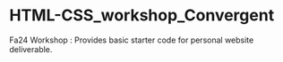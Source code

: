 # HTML-CSS_workshop_Convergent
Fa24 Workshop : Provides basic starter code for personal website deliverable.

